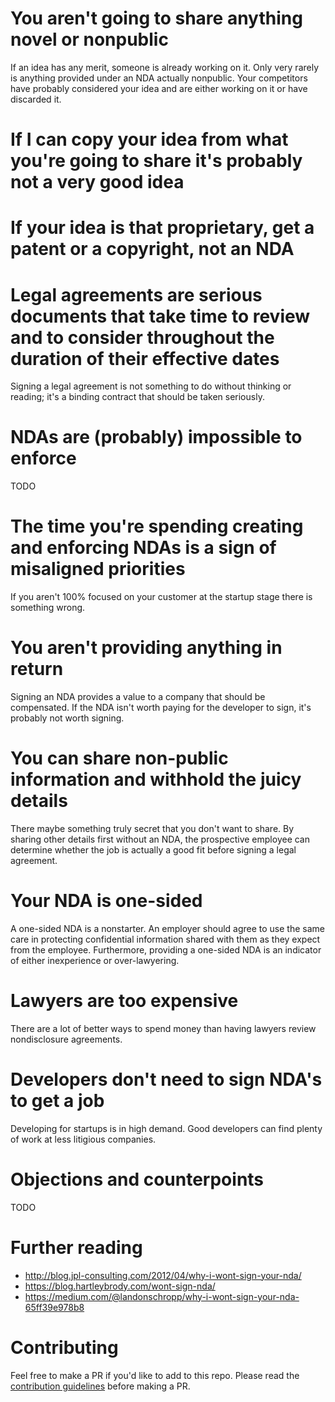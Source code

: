 You aren't going to share anything novel or nonpublic
===
If an idea has any merit, someone is already working on it. Only very rarely is anything provided under an NDA actually nonpublic. Your competitors have probably considered your idea and are either working on it or have discarded it.

If I can copy your idea from what you're going to share it's probably not a very good idea
===

If your idea is that proprietary, get a patent or a copyright, not an NDA
===

Legal agreements are serious documents that take time to review and to consider throughout the duration of their effective dates
===
Signing a legal agreement is not something to do without thinking or reading; it's a binding contract that should be taken seriously. 

NDAs are (probably) impossible to enforce
===
TODO

The time you're spending creating and enforcing NDAs is a sign of misaligned priorities
===
If you aren't 100% focused on your customer at the startup stage there is something wrong. 

You aren't providing anything in return
===
Signing an NDA provides a value to a company that should be compensated. If the NDA isn't worth paying for the developer to sign, it's probably not worth signing. 

You can share non-public information and withhold the juicy details
===
There maybe something truly secret that you don't want to share. By sharing other details first without an NDA, the prospective employee can determine whether the job is actually a good fit before signing a legal agreement. 

Your NDA is one-sided
===
A one-sided NDA is a nonstarter. An employer should agree to use the same care in protecting confidential information shared with them as they expect from the employee. Furthermore, providing a one-sided NDA is an indicator of either inexperience or over-lawyering.

Lawyers are too expensive
===
There are a lot of better ways to spend money than having lawyers review nondisclosure agreements.

Developers don't need to sign NDA's to get a job
===
Developing for startups is in high demand. Good developers can find plenty of work at less litigious companies.

Objections and counterpoints
===
TODO

Further reading
===
- http://blog.jpl-consulting.com/2012/04/why-i-wont-sign-your-nda/
- https://blog.hartleybrody.com/wont-sign-nda/
- https://medium.com/@landonschropp/why-i-wont-sign-your-nda-65ff39e978b8

Contributing
===
Feel free to make a PR if you'd like to add to this repo. Please read the [contribution guidelines](#contributing.md) before making a PR.
